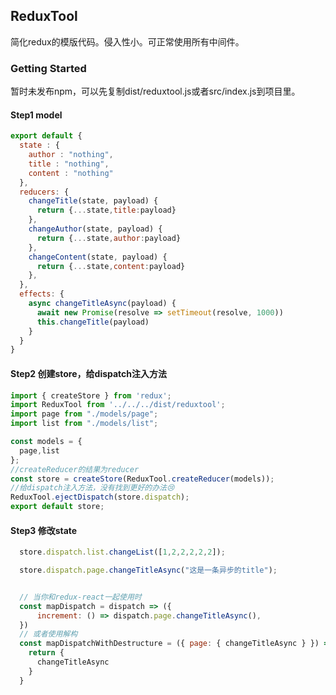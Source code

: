 ## ReduxTool

简化redux的模版代码。侵入性小。可正常使用所有中间件。

### Getting Started

暂时未发布npm，可以先复制dist/reduxtool.js或者src/index.js到项目里。

#### Step1 model

```js
export default {
  state : {
    author : "nothing",
    title : "nothing",
    content : "nothing"
  },
  reducers: {
    changeTitle(state, payload) {
      return {...state,title:payload}
    },
    changeAuthor(state, payload) {
      return {...state,author:payload}
    },
    changeContent(state, payload) {
      return {...state,content:payload}
    },
  },
  effects: {
    async changeTitleAsync(payload) {
      await new Promise(resolve => setTimeout(resolve, 1000))
      this.changeTitle(payload)
    }
  }
}
```


#### Step2 创建store，给dispatch注入方法

```js
import { createStore } from 'redux';
import ReduxTool from '../../../dist/reduxtool';
import page from "./models/page";
import list from "./models/list";

const models = {
  page,list
};
//createReducer的结果为reducer
const store = createStore(ReduxTool.createReducer(models));
//给dispatch注入方法，没有找到更好的办法😢
ReduxTool.ejectDispatch(store.dispatch);
export default store;
```


#### Step3 修改state

```js
  store.dispatch.list.changeList([1,2,2,2,2,2]);

  store.dispatch.page.changeTitleAsync("这是一条异步的title");


  // 当你和redux-react一起使用时
  const mapDispatch = dispatch => ({
      increment: () => dispatch.page.changeTitleAsync(),
  })
  // 或者使用解构
  const mapDispatchWithDestructure = ({ page: { changeTitleAsync } }) => {
    return {
      changeTitleAsync
    }
  }

```